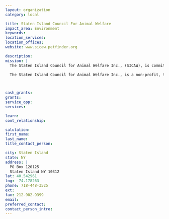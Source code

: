 ```yaml
---
layout: organization
category: local

title: Staten Island Council For Animal Welfare
impact_area: Environment
keywords: 
location_services: 
location_offices: 
website: www.sicaw.petfinder.org

description: 
mission: |
  The Staten Island Council for Animal Welfare Inc., (SICAW), is committed to the rescue, shelter, care and adoption of stray, abandoned and unwanted animals on Staten Island. We are also dedicated to furthering the public's education concerning the issues of proper pet care and importance of spaying and neutering.

  The Staten Island Council for Animal Welfare Inc., is a non-profit, tax-exempt organization (both Federal and New York State) and was founded in 1972.

  

cash_grants: 
grants: 
service_opp: 
services: 

learn: 
cont_relationship: 

salutation: 
first_name: 
last_name: 
title_contact_person: 

city: Staten Island
state: NY
address: |
  PO Box 120125     
  Staten Island NY 10312
lat: 40.542961
lng: -74.178263
phone: 718-448-3525
ext: 
fax: 212-902-9399
email: 
preferred_contact: 
contact_person_intro: 
---
```

